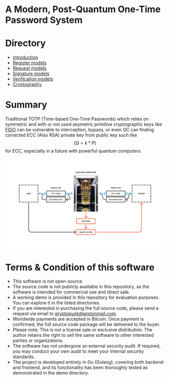 # A Modern, Post-Quantum One-Time Password System

# Directory
* [Introduction](https://github.com/ChyKusuma/Lamport_W-OTS_S-OTP/wiki/What-is-S%E2%80%90OTP%3F)
* [Register models](https://github.com/ChyKusuma/Lamport_W-OTS_S-OTP/wiki/Register-Handler)
* [Request models](https://github.com/ChyKusuma/Lamport_W-OTS_S-OTP/wiki/Request-Handler)
* [Signature models](https://github.com/ChyKusuma/Lamport_W-OTS_S-OTP/wiki/Winternitz-One%E2%80%90Time-Signature)
* [Verification  models](https://github.com/ChyKusuma/Lamport_W-OTS_S-OTP/wiki/Verify-Handler)
* [Cryptography](https://github.com/ChyKusuma/Lamport_W-OTS_S-OTP/wiki/Winternitz-One%E2%80%90Time-Signature)

# Summary
Traditional TOTP (Time-based One-Time Passwords) which relies on symmetric and with or not used asymetric primitive cryptographic keys like [FIDO](https://fidoalliance.org/fido2/) can be vulnerable to interception, bypass, or even QC can finding corrected ECC (Also RSA) private key from public key such like $$(Q=k*P)$$ for ECC, especially in a future with powerful quantum computers.

![registration process](https://github.com/ChyKusuma/Lamport_W-OTS_S-OTP/blob/main/.github/workflows/classical%20otp/CLASSIC%20OTP.png)

# Terms & Condition of this software
* This software is not open-source.
* The source code is not publicly available in this repository, as the software is intended for commercial use and direct sale.
* A working demo is provided in this repository for evaluation purposes. You can explore it in the listed directories.
* If you are interested in purchasing the full source code, please send a request via email to qryptopunk@protonmail.com.
* Worldwide payments are accepted in Bitcoin. Once payment is confirmed, the full source code package will be delivered to the buyer.
* Please note: This is not a license sale or exclusive distribution. The author retains the right to sell the same software to other interested parties or organizations.
* The software has not undergone an external security audit. If required, you may conduct your own audit to meet your internal security standards.
* The project is developed entirely in Go (Golang), covering both backend and frontend, and its functionality has been thoroughly tested as demonstrated in the demo directory.
